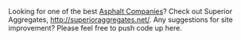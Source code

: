 Looking for one of the best <a href="http://superioraggregates.net/">Asphalt Companies</a>?  Check out Superior Aggregates, http://superioraggregates.net/.  Any suggestions for site improvement?  Please feel free to push code up here.
